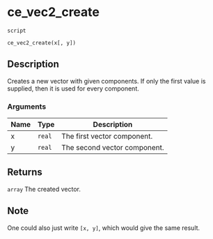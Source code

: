 # ce_vec2_create
`script`
```gml
ce_vec2_create(x[, y])
```

## Description
Creates a new vector with given components. If only the first value
 is supplied, then it is used for every component.

### Arguments
| Name | Type | Description |
| ---- | ---- | ----------- |
| x | `real` | The first vector component. |
| y | `real` | The second vector component. |

## Returns
`array` The created vector.

## Note
 One could also just write `[x, y]`, which would give the same result.